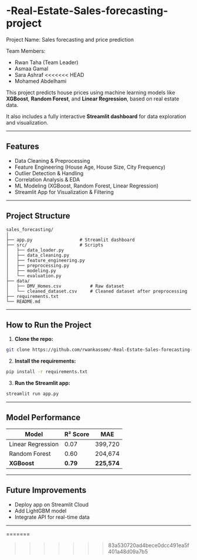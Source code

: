 # -Real-Estate-Sales-forecasting-project
Project Name: 
    Sales forecasting and price prediction

    
Team Members:
-    Rwan Taha (Team Leader)
-    Asmaa Gamal
-    Sara Ashraf
<<<<<<< HEAD
-    Mohamed Abdelhami


This project predicts house prices using machine learning models like **XGBoost**, **Random Forest**, and **Linear Regression**, based on real estate data.

It also includes a fully interactive **Streamlit dashboard** for data exploration and visualization.

---

##  Features
- Data Cleaning & Preprocessing
- Feature Engineering (House Age, House Size, City Frequency)
- Outlier Detection & Handling
- Correlation Analysis & EDA
- ML Modeling (XGBoost, Random Forest, Linear Regression)
- Streamlit App for Visualization & Filtering

---

##  Project Structure
```
sales_forecasting/
│
├── app.py                  # Streamlit dashboard
├── src/                    # Scripts
│   ├── data_loader.py
│   ├── data_cleaning.py
│   ├── feature_engineering.py
│   ├── preprocessing.py
│   ├── modeling.py
│   └── evaluation.py
├── data/
│   ├── DMV_Homes.csv           # Raw dataset
│   └── cleaned_dataset.csv     # Cleaned dataset after preprocessing
├── requirements.txt
└── README.md
```

---

##  How to Run the Project

1. **Clone the repo:**
```bash
git clone https://github.com/rwankassem/-Real-Estate-Sales-forecasting-project.git
```

2. **Install the requirements:**
```bash
pip install -r requirements.txt
```

3. **Run the Streamlit app:**
```bash
streamlit run app.py
```

---

##  Model Performance
| Model              | R² Score | MAE        |
|-------------------|----------|------------|
| Linear Regression | 0.07     | 399,720    |
| Random Forest     | 0.60     | 204,674    |
| **XGBoost**       | **0.79** | **225,574** |

---

##  Future Improvements
- Deploy app on Streamlit Cloud
- Add LightGBM model
- Integrate API for real-time data

---
=======



>>>>>>> 83a530720ad4bece0dcc491ea5f401a48d09a7b5
